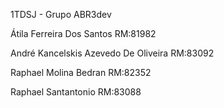 1TDSJ - Grupo ABR3dev

Átila Ferreira Dos Santos RM:81982

André Kancelskis Azevedo De Oliveira RM:83092

Raphael Molina Bedran RM:82352

Raphael Santantonio RM:83088

